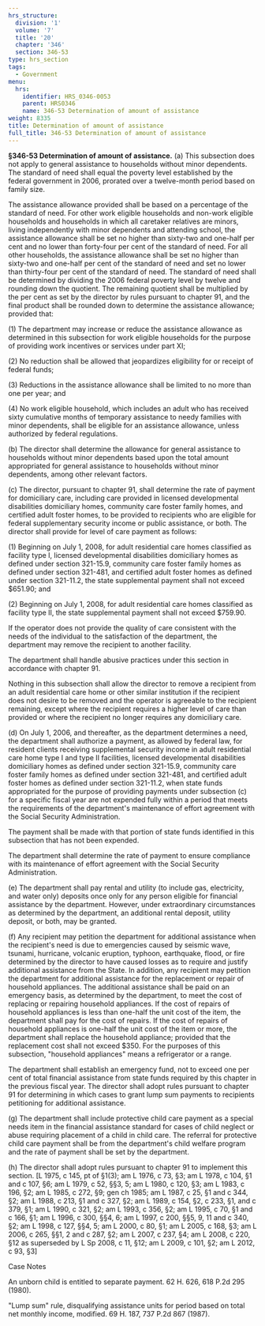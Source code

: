 ```yaml
---
hrs_structure:
  division: '1'
  volume: '7'
  title: '20'
  chapter: '346'
  section: 346-53
type: hrs_section
tags:
  - Government
menu:
  hrs:
    identifier: HRS_0346-0053
    parent: HRS0346
    name: 346-53 Determination of amount of assistance
weight: 8335
title: Determination of amount of assistance
full_title: 346-53 Determination of amount of assistance
---
```

**§346-53 Determination of amount of assistance.** (a) This subsection does not apply to general assistance to households without minor dependents. The standard of need shall equal the poverty level established by the federal government in 2006, prorated over a twelve-month period based on family size.

The assistance allowance provided shall be based on a percentage of the standard of need. For other work eligible households and non-work eligible households and households in which all caretaker relatives are minors, living independently with minor dependents and attending school, the assistance allowance shall be set no higher than sixty-two and one-half per cent and no lower than forty-four per cent of the standard of need. For all other households, the assistance allowance shall be set no higher than sixty-two and one-half per cent of the standard of need and set no lower than thirty-four per cent of the standard of need. The standard of need shall be determined by dividing the 2006 federal poverty level by twelve and rounding down the quotient. The remaining quotient shall be multiplied by the per cent as set by the director by rules pursuant to chapter 91, and the final product shall be rounded down to determine the assistance allowance; provided that:

(1) The department may increase or reduce the assistance allowance as determined in this subsection for work eligible households for the purpose of providing work incentives or services under part XI;

(2) No reduction shall be allowed that jeopardizes eligibility for or receipt of federal funds;

(3) Reductions in the assistance allowance shall be limited to no more than one per year; and

(4) No work eligible household, which includes an adult who has received sixty cumulative months of temporary assistance to needy families with minor dependents, shall be eligible for an assistance allowance, unless authorized by federal regulations.

(b) The director shall determine the allowance for general assistance to households without minor dependents based upon the total amount appropriated for general assistance to households without minor dependents, among other relevant factors.

(c) The director, pursuant to chapter 91, shall determine the rate of payment for domiciliary care, including care provided in licensed developmental disabilities domiciliary homes, community care foster family homes, and certified adult foster homes, to be provided to recipients who are eligible for federal supplementary security income or public assistance, or both. The director shall provide for level of care payment as follows:

(1) Beginning on July 1, 2008, for adult residential care homes classified as facility type I, licensed developmental disabilities domiciliary homes as defined under section 321-15.9, community care foster family homes as defined under section 321-481, and certified adult foster homes as defined under section 321-11.2, the state supplemental payment shall not exceed $651.90; and

(2) Beginning on July 1, 2008, for adult residential care homes classified as facility type II, the state supplemental payment shall not exceed $759.90.

If the operator does not provide the quality of care consistent with the needs of the individual to the satisfaction of the department, the department may remove the recipient to another facility.

The department shall handle abusive practices under this section in accordance with chapter 91.

Nothing in this subsection shall allow the director to remove a recipient from an adult residential care home or other similar institution if the recipient does not desire to be removed and the operator is agreeable to the recipient remaining, except where the recipient requires a higher level of care than provided or where the recipient no longer requires any domiciliary care.

(d) On July 1, 2006, and thereafter, as the department determines a need, the department shall authorize a payment, as allowed by federal law, for resident clients receiving supplemental security income in adult residential care home type I and type II facilities, licensed developmental disabilities domiciliary homes as defined under section 321-15.9, community care foster family homes as defined under section 321-481, and certified adult foster homes as defined under section 321-11.2, when state funds appropriated for the purpose of providing payments under subsection (c) for a specific fiscal year are not expended fully within a period that meets the requirements of the department's maintenance of effort agreement with the Social Security Administration.

The payment shall be made with that portion of state funds identified in this subsection that has not been expended.

The department shall determine the rate of payment to ensure compliance with its maintenance of effort agreement with the Social Security Administration.

(e) The department shall pay rental and utility (to include gas, electricity, and water only) deposits once only for any person eligible for financial assistance by the department. However, under extraordinary circumstances as determined by the department, an additional rental deposit, utility deposit, or both, may be granted.

(f) Any recipient may petition the department for additional assistance when the recipient's need is due to emergencies caused by seismic wave, tsunami, hurricane, volcanic eruption, typhoon, earthquake, flood, or fire determined by the director to have caused losses as to require and justify additional assistance from the State. In addition, any recipient may petition the department for additional assistance for the replacement or repair of household appliances. The additional assistance shall be paid on an emergency basis, as determined by the department, to meet the cost of replacing or repairing household appliances. If the cost of repairs of household appliances is less than one-half the unit cost of the item, the department shall pay for the cost of repairs. If the cost of repairs of household appliances is one-half the unit cost of the item or more, the department shall replace the household appliance; provided that the replacement cost shall not exceed $350\. For the purposes of this subsection, "household appliances" means a refrigerator or a range.

The department shall establish an emergency fund, not to exceed one per cent of total financial assistance from state funds required by this chapter in the previous fiscal year. The director shall adopt rules pursuant to chapter 91 for determining in which cases to grant lump sum payments to recipients petitioning for additional assistance.

(g) The department shall include protective child care payment as a special needs item in the financial assistance standard for cases of child neglect or abuse requiring placement of a child in child care. The referral for protective child care payment shall be from the department's child welfare program and the rate of payment shall be set by the department.

(h) The director shall adopt rules pursuant to chapter 91 to implement this section. [L 1975, c 145, pt of §1(3); am L 1976, c 73, §3; am L 1978, c 104, §1 and c 107, §6; am L 1979, c 52, §§3, 5; am L 1980, c 120, §3; am L 1983, c 196, §2; am L 1985, c 272, §9; gen ch 1985; am L 1987, c 25, §1 and c 344, §2; am L 1988, c 213, §1 and c 327, §2; am L 1989, c 154, §2, c 233, §1, and c 379, §1; am L 1990, c 321, §2; am L 1993, c 356, §2; am L 1995, c 70, §1 and c 166, §1; am L 1996, c 300, §§4, 6; am L 1997, c 200, §§5, 9, 11 and c 340, §2; am L 1998, c 127, §§4, 5; am L 2000, c 80, §1; am L 2005, c 168, §3; am L 2006, c 265, §§1, 2 and c 287, §2; am L 2007, c 237, §4; am L 2008, c 220, §12 as superseded by L Sp 2008, c 11, §12; am L 2009, c 101, §2; am L 2012, c 93, §3]

Case Notes

An unborn child is entitled to separate payment. 62 H. 626, 618 P.2d 295 (1980).

"Lump sum" rule, disqualifying assistance units for period based on total net monthly income, modified. 69 H. 187, 737 P.2d 867 (1987).